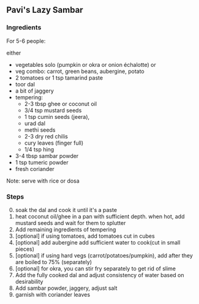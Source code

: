 ## Pavi's Lazy Sambar

### Ingredients

For 5-6 people:

either
- vegetables solo (pumpkin or okra or onion échalotte)
or
- veg combo: carrot, green beans, aubergine, potato
- 2 tomatoes or 1 tsp tamarind paste
- toor dal
- a bit of jaggery
- tempering: 
    - 2-3 tbsp ghee or coconut oil
    - 3/4 tsp mustard seeds
    - 1 tsp cumin seeds (jeera),
    - urad dal
    - methi seeds
    - 2-3 dry red chilis
    - cury leaves (finger full)
    - 1/4 tsp hing
- 3-4 tbsp sambar powder
- 1 tsp tumeric powder
- fresh coriander

Note: serve with rice or dosa

### Steps

0. soak the dal and cook it until it's a paste
1. heat coconut oil/ghee in a pan with sufficient depth.
when hot, add mustard seeds and wait for them to splutter
2. Add remaining ingredients of tempering
3. [optional] if using tomatoes, add tomatoes cut in cubes
6. [optional] add aubergine add sufficient water to cook(cut in small pieces)
4. [optional] if using hard vegs (carrot/potatoes/pumpkin), add after they are boiled to 75% (separately)
5. [optional] for okra, you can stir fry separately to get rid of slime
8. Add the fully cooked dal and adjust consistency of water based on desirability
9. Add sambar powder, jaggery, adjust salt
10. garnish with coriander leaves
